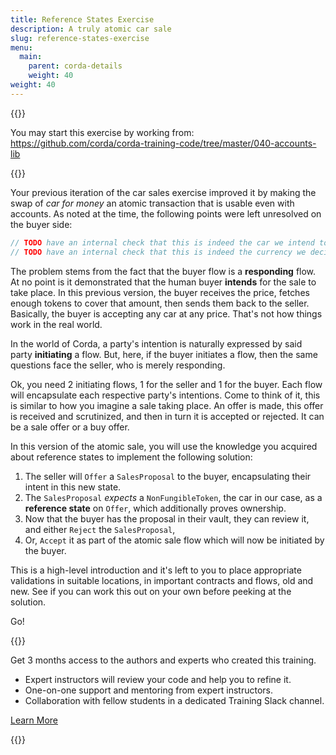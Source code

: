 ```yaml
---
title: Reference States Exercise
description: A truly atomic car sale
slug: reference-states-exercise
menu:
  main:
    parent: corda-details
    weight: 40
weight: 40
---
```



{{<ExpansionPanel title="Code">}}

You may start this exercise by working from: https://github.com/corda/corda-training-code/tree/master/040-accounts-lib

{{</ExpansionPanel>}}

Your previous iteration of the car sales exercise improved it by making the swap of _car for money_ an atomic transaction that is usable even with accounts. As noted at the time, the following points were left unresolved on the buyer side:

```java
// TODO have an internal check that this is indeed the car we intend to buy.
// TODO have an internal check that this is indeed the currency we decided to use in the sale.
```
The problem stems from the fact that the buyer flow is a **responding** flow. At no point is it demonstrated that the human buyer **intends** for the sale to take place. In this previous version, the buyer receives the price, fetches enough tokens to cover that amount, then sends them back to the seller. Basically, the buyer is accepting any car at any price. That's not how things work in the real world.

In the world of Corda, a party's intention is naturally expressed by said party **initiating** a flow. But, here, if the buyer initiates a flow, then the same questions face the seller, who is merely responding.

Ok, you need 2 initiating flows, 1 for the seller and 1 for the buyer. Each flow will encapsulate each respective party's intentions. Come to think of it, this is similar to how you imagine a sale taking place. An offer is made, this offer is received and scrutinized, and then in turn it is accepted or rejected. It can be a sale offer or a buy offer.

In this version of the atomic sale, you will use the knowledge you acquired about reference states to implement the following solution:

1. The seller will `Offer` a `SalesProposal` to the buyer, encapsulating their intent in this new state.
2. The `SalesProposal` _expects_ a `NonFungibleToken`, the car in our case, as a **reference state** on `Offer`, which additionally proves ownership.
3. Now that the buyer has the proposal in their vault, they can review it, and either `Reject` the `SalesProposal`,
4. Or, `Accept` it as part of the atomic sale flow which will now be initiated by the buyer.

This is a high-level introduction and it's left to you to place appropriate validations in suitable locations, in important contracts and flows, old and new. See if you can work this out on your own before peeking at the solution.

Go!

{{<HighlightBox type="support">}}

Get 3 months access to the authors and experts who created this training.

* Expert instructors will review your code and help you to refine it.
* One-on-one support and mentoring from expert instructors.
* Collaboration with fellow students in a dedicated Training Slack channel.

<div class="cta-wrapper">
<a href="/in-closing/get-paid-support/" class="cta-button">Learn More</a>
</div>

{{</HighlightBox>}}
